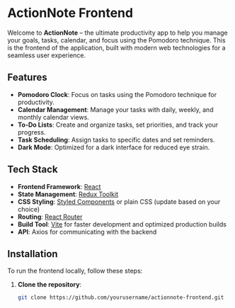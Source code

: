 # ActionNote Frontend

Welcome to **ActionNote** – the ultimate productivity app to help you manage your goals, tasks, calendar, and focus using the Pomodoro technique. This is the frontend of the application, built with modern web technologies for a seamless user experience.

## Features

- **Pomodoro Clock**: Focus on tasks using the Pomodoro technique for productivity.
- **Calendar Management**: Manage your tasks with daily, weekly, and monthly calendar views.
- **To-Do Lists**: Create and organize tasks, set priorities, and track your progress.
- **Task Scheduling**: Assign tasks to specific dates and set reminders.
- **Dark Mode**: Optimized for a dark interface for reduced eye strain.

## Tech Stack

- **Frontend Framework**: [React](https://reactjs.org/)
- **State Management**: [Redux Toolkit](https://redux-toolkit.js.org/)
- **CSS Styling**: [Styled Components](https://styled-components.com/) or plain CSS (update based on your choice)
- **Routing**: [React Router](https://reactrouter.com/)
- **Build Tool**: [Vite](https://vitejs.dev/) for faster development and optimized production builds
- **API**: Axios for communicating with the backend

## Installation

To run the frontend locally, follow these steps:

1. **Clone the repository**:
   ```bash
   git clone https://github.com/yourusername/actionnote-frontend.git
